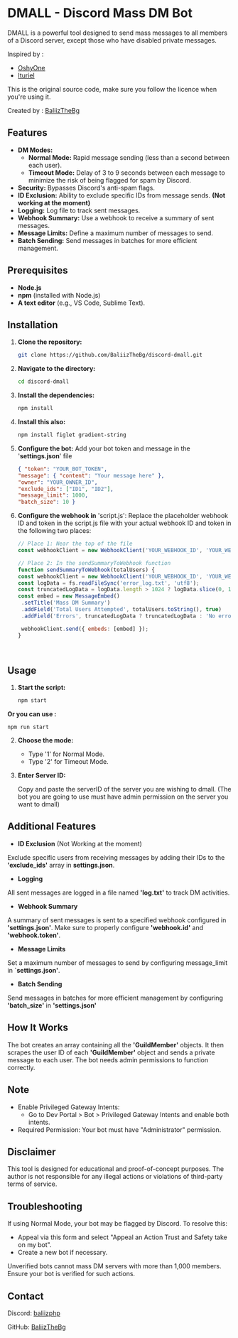 # DMALL - Discord Mass DM Bot

DMALL is a powerful tool designed to send mass messages to all members of a Discord server, except those who have disabled private messages. 

Inspired by :
 - [OshyOne](https://github.com/OshyOne)
 - [Ituriel](https://github.com/nulledituriel)

This is the original source code, make sure you follow the licence when you're using it.

Created by : [BaliizTheBg](https://github.com/BaliizTheBg)


## Features

- **DM Modes:**
  - **Normal Mode:** Rapid message sending (less than a second between each user).
  - **Timeout Mode:** Delay of 3 to 9 seconds between each message to minimize the risk of being flagged for spam by Discord.
- **Security:** Bypasses Discord's anti-spam flags.
- **ID Exclusion:** Ability to exclude specific IDs from message sends. **(Not working at the moment)**
- **Logging:** Log file to track sent messages.
- **Webhook Summary:** Use a webhook to receive a summary of sent messages.
- **Message Limits:** Define a maximum number of messages to send.
- **Batch Sending:** Send messages in batches for more efficient management.

## Prerequisites

- **Node.js**
- **npm** (installed with Node.js)
- **A text editor** (e.g., VS Code, Sublime Text).

## Installation

1. **Clone the repository:**
   ```sh
   git clone https://github.com/BaliizTheBg/discord-dmall.git

2. **Navigate to the directory:**   
   ```sh
   cd discord-dmall

3. **Install the dependencies:**
   ```sh
   npm install

4. **Install this also:**
   ```sh
   npm install figlet gradient-string

5. **Configure the bot:** Add your bot token and message in the '**settings.json**' file
   ```json
   { "token": "YOUR_BOT_TOKEN", 
   "message": { "content": "Your message here" }, 
   "owner": "YOUR_OWNER_ID", 
   "exclude_ids": ["ID1", "ID2"], 
   "message_limit": 1000, 
   "batch_size": 10 }

6. **Configure the webhook in** 'script.js': Replace the placeholder webhook ID and token in the script.js file with your actual webhook ID and token in the following two places:

   ```javascript
   // Place 1: Near the top of the file
   const webhookClient = new WebhookClient('YOUR_WEBHOOK_ID', 'YOUR_WEBHOOK_TOKEN');

   // Place 2: In the sendSummaryToWebhook function
   function sendSummaryToWebhook(totalUsers) {
   const webhookClient = new WebhookClient('YOUR_WEBHOOK_ID', 'YOUR_WEBHOOK_TOKEN');
   const logData = fs.readFileSync('error_log.txt', 'utf8');
   const truncatedLogData = logData.length > 1024 ? logData.slice(0, 1021) + '...' : logData; // Truncate to 1024 characters
   const embed = new MessageEmbed()
    .setTitle('Mass DM Summary')
    .addField('Total Users Attempted', totalUsers.toString(), true)
    .addField('Errors', truncatedLogData ? truncatedLogData : 'No errors', false);

    webhookClient.send({ embeds: [embed] });
   }

  

## Usage

 1. **Start the script:**
    
    ```sh
    npm start

 **Or you can use :**

    npm run start

 2. **Choose the mode:**
    - Type '1' for Normal Mode.
    - Type '2' for Timeout Mode.
   
  2. **Enter Server ID:**

     Copy and paste the serverID of the server you are wishing to dmall.
     (The bot you are going to use must have admin permission on the server you want to dmall)



 ## Additional Features

  - **ID Exclusion** (Not Working at the moment)
 
 Exclude specific users from receiving messages by adding their IDs to the **'exclude_ids'** array in **settings.json**.

  - **Logging**

 All sent messages are logged in a file named **'log.txt'** to track DM activities.

  - **Webhook Summary**

A summary of sent messages is sent to a specified webhook configured in **'settings.json'**. Make sure to properly configure **'webhook.id'** and **'webhook.token'**.

  - **Message Limits**

Set a maximum number of messages to send by configuring message_limit in **`settings.json'**.

  - **Batch Sending**

Send messages in batches for more efficient management by configuring **'batch_size'** in **'settings.json'**

## How It Works

The bot creates an array containing all the **'GuildMember'** objects. It then scrapes the user ID of each **'GuildMember'** object and sends a private message to each user. The bot needs admin permissions to function correctly.

## Note

- Enable Privileged Gateway Intents:
  - Go to Dev Portal > Bot > Privileged Gateway Intents and enable both intents.
- Required Permission: Your bot must have "Administrator" permission.

## Disclaimer
This tool is designed for educational and proof-of-concept purposes. The author is not responsible for any illegal actions or violations of third-party terms of service.

## Troubleshooting
If using Normal Mode, your bot may be flagged by Discord. To resolve this:

- Appeal via this form and select "Appeal an Action Trust and Safety take on my bot".
- Create a new bot if necessary.

Unverified bots cannot mass DM servers with more than 1,000 members. Ensure your bot is verified for such actions.

## Contact

Discord: [baliizphp](https://discord.com/users/902994544881180753)

GitHub: [BaliizTheBg](https://github.com/BaliizTheBg)
